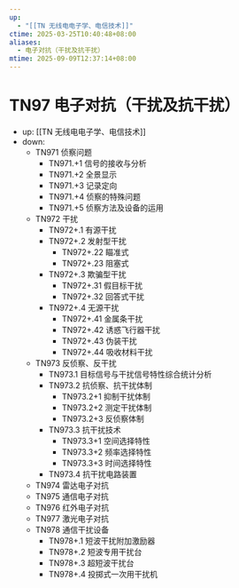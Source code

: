 ```yaml
---
up:
  - "[[TN 无线电电子学、电信技术]]"
ctime: 2025-03-25T10:40:48+08:00
aliases:
  - 电子对抗（干扰及抗干扰）
mtime: 2025-09-09T12:37:14+08:00
---
```


# TN97 电子对抗（干扰及抗干扰）

- up: [[TN 无线电电子学、电信技术]]
- down:	
	- TN971 侦察问题
		- TN971.+1 信号的接收与分析
		- TN971.+2 全景显示
		- TN971.+3 记录定向
		- TN971.+4 侦察的特殊问题
		- TN971.+5 侦察方法及设备的运用
	- TN972 干扰
		- TN972+.1 有源干扰
		- TN972+.2 发射型干扰
			- TN972+.22 瞄准式
			- TN972+.23 阻塞式
		- TN972+.3 欺骗型干扰
			- TN972+.31 假目标干扰
			- TN972+.32 回答式干扰
		- TN972+.4 无源干扰
			- TN972+.41 金属条干扰
			- TN972+.42 诱惑飞行器干扰
			- TN972+.43 伪装干扰
			- TN972+.44 吸收材料干扰
	- TN973 反侦察、反干扰
		- TN973.1 目标信号与干扰信号特性综合统计分析
		- TN973.2 抗侦察、抗干扰体制
			- TN973.2+1 抑制干扰体制
			- TN973.2+2 测定干扰体制
			- TN973.2+3 反侦察体制
		- TN973.3 抗干扰技术
			- TN973.3+1 空间选择特性
			- TN973.3+2 频率选择特性
			- TN973.3+3 时间选择特性
		- TN973.4 抗干扰电路装置
	- TN974 雷达电子对抗
	- TN975 通信电子对抗
	- TN976 红外电子对抗
	- TN977 激光电子对抗
	- TN978 通信干扰设备
		- TN978+.1 短波干扰附加激励器
		- TN978+.2 短波专用干扰台
		- TN978+.3 超短波干扰台
		- TN978+.4 投掷式一次用干扰机
		
